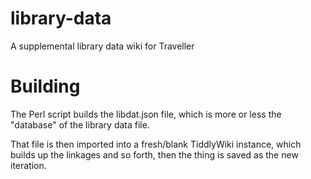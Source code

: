 # library-data
A supplemental library data wiki for Traveller

# Building
The Perl script builds the libdat.json file, which is more or less the "database" of the library data file.

That file is then imported into a fresh/blank TiddlyWiki instance, which builds up the linkages and so forth, then the thing is saved as the new iteration.
